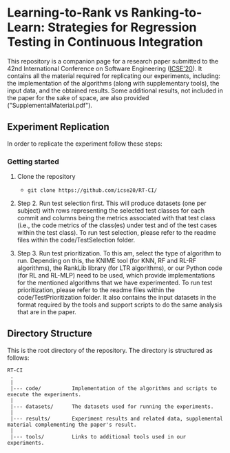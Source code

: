 # Learning-to-Rank vs Ranking-to-Learn: Strategies for Regression Testing in Continuous Integration

This repository is a companion page for a research paper submitted to the 42nd International Conference on Software Engineering ([ICSE'20](https://conf.researchr.org/home/icse-2020)). It contains all the material required for replicating our experiments, including: the implementation of the algorithms (along with supplementary tools), the input data, and the obtained results. Some additional results, not included in the paper for the sake of space, are also provided ("SupplementalMaterial.pdf").

Experiment Replication
---------------
In order to replicate the experiment follow these steps:

### Getting started

1. Clone the repository 
   - `git clone https://github.com/icse20/RT-CI/`
   
2. Step 2. Run test selection first. This will produce datasets (one per subject) with rows representing the selected test classes for each commit and columns being the metrics associated with that test class (i.e., the code metrics of the class(es) under test and of the test cases within the test class). To run test selection, please refer to the readme files within the code/TestSelection folder. 

3. Step 3. Run test prioritization. To this am, select the type of algorithm to run. Depending on this, the KNIME tool (for KNN, RF and RL-RF algorithms), the RankLib library (for LTR algorithms), or our Python code (for RL and RL-MLP) need to be used, which provide implementations for the mentioned algorithms that we have experimented. To run test prioritization, please refer to the readme files within the code/TestPrioritization folder. It also contains the input datasets in the format required by the tools and support scripts to do the same analysis that are in the paper. 

Directory Structure
---------------
This is the root directory of the repository. The directory is structured as follows:

    RT-CI
     .
     |
     |--- code/          Implementation of the algorithms and scripts to execute the experiments.
     |
     |--- datasets/      The datasets used for running the experiments.
     |
     |--- results/       Experiment results and related data, supplemental material complementing the paper's result.
     |
     |--- tools/         Links to additional tools used in our experiments.
  
